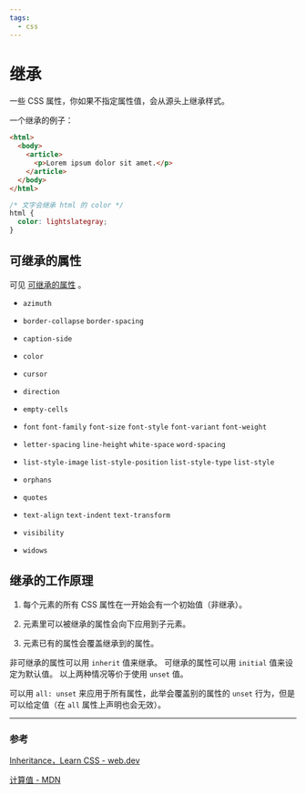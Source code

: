 ```yaml
---
tags:
  - css
---
```


# 继承

一些 CSS 属性，你如果不指定属性值，会从源头上继承样式。

一个继承的例子：

```html
<html>
  <body>
    <article>
      <p>Lorem ipsum dolor sit amet.</p>
    </article>
  </body>
</html>
```

```css
/* 文字会继承 html 的 color */
html {
  color: lightslategray;
}
```

## 可继承的属性

可见 [可继承的属性](https://web.dev/learn/css/inheritance/#which-properties-are-inheritable) 。

* `azimuth`

* `border-collapse` `border-spacing`

* `caption-side`

* `color`

* `cursor`

* `direction`

* `empty-cells`

* `font` `font-family` `font-size` `font-style` `font-variant` `font-weight`

* `letter-spacing` `line-height` `white-space` `word-spacing`

* `list-style-image` `list-style-position` `list-style-type` `list-style`

* `orphans`

* `quotes`

* `text-align` `text-indent` `text-transform`

* `visibility`

* `widows`

## 继承的工作原理

1. 每个元素的所有 CSS 属性在一开始会有一个初始值（非继承）。

2. 元素里可以被继承的属性会向下应用到子元素。

3. 元素已有的属性会覆盖继承到的属性。

​​非可继承的属性可以用 `inherit` 值来继承。
可继承的属性可以用 `initial` 值来设定为默认值。
以上两种情况等价于使用 `unset` 值。

可以用 `all: unset` 来应用于所有属性，此举会覆盖别的属性的 `unset` 行为，但是可以给定值（在 `all` 属性上声明也会无效）。

---

### 参考

[Inheritance，Learn CSS - web.dev](https://web.dev/learn/css/inheritance/)

[计算值 - MDN](https://developer.mozilla.org/zh-CN/docs/Web/CSS/computed_value)